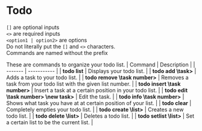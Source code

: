 # Todo
`[]` are optional inputs<br>
`<>` are required inputs<br>
`<option1 | option2>` are options<br>
Do not literally put the `[]` and `<>` characters.<br>
Commands are named without the prefix

These are commands to organize your todo list.
| Command | Description |
| ------- | ----------- |
| **todo list** | Displays your todo list. |
| **todo add \task>** | Adds a task to your todo list. |
| **todo remove \task number>** | Removes a task from your todo list with the given list number. |
| **todo insert \task number> <task>** | Insert a task at a certain position in your todo list. |
| **todo edit \task number> \new task>** | Edit the task. |
| **todo info \task number>** | Shows what task you have at at certain position of your list. |
| **todo clear** | Completely empties your todo list. |
| **todo create \list>** | Creates a new todo list. |
| **todo delete \list>** | Deletes a todo list. |
| **todo setlist \list>** | Set a certain list to be the current list. |
